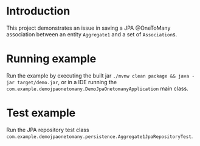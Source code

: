 # Introduction

This project demonstrates an issue in saving a JPA @OneToMany association between an entity `Aggregate1` and a set of `Association`s.

# Running example

Run the example by executing the built jar `./mvnw clean package && java -jar target/demo.jar`, or in a IDE running the `com.example.demojpaonetomany.DemoJpaOnetomanyApplication` main class.

# Test example

Run the JPA repository test class `com.example.demojpaonetomany.persistence.Aggregate1JpaRepositoryTest`.
